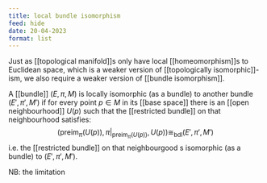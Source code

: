 ```yaml
---
title: local bundle isomorphism
feed: hide
date: 20-04-2023
format: list
---
```



Just as [[topological manifold]]s only have local [[homeomorphism]]s to Euclidean space, which is a weaker version of [[topologically isomorphic]]-ism, we also require a weaker version of [[bundle isomorphism]].

A [[bundle]] $(E, \pi, M)$ is locally isomorphic (as a bundle) to another bundle $(E', \pi', M')$ if for every point $p\in M$ in its [[base space]] there is an [[open neighbourhood]] $U(p)$ such that the [[restricted bundle]] on that neighbourhood satisfies: $$(\text{preim}_\pi(U(p)), \pi|_{\text{preim}_\pi(U(p))}, U(p)) \cong_\text{bdl} (E', \pi', M')$$i.e. the [[restricted bundle]] on that neighbourgood s isomorphic (as a bundle) to $(E', \pi', M')$.

NB: the limitation 